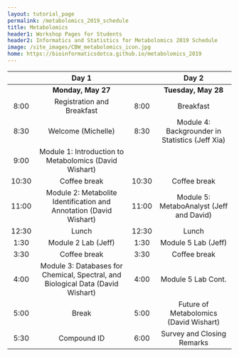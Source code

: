 ```yaml
---
layout: tutorial_page
permalink: /metabolomics_2019_schedule
title: Metabolomics
header1: Workshop Pages for Students
header2: Informatics and Statistics for Metabolomics 2019 Schedule
image: /site_images/CBW_metabolomics_icon.jpg
home: https://bioinformaticsdotca.github.io/metabolomics_2019
---
```


| | **Day 1** | | **Day 2** |  
| :---: | :---: | :---: | :---: |  
| | **Monday, May 27** | | **Tuesday, May 28** | 
| 8:00 | Registration and Breakfast | 8:00 | Breakfast |  
| 8:30 | Welcome (Michelle) | 8:30 | Module 4: Backgrounder in Statistics (Jeff Xia) |  
| 9:00 | Module 1: Introduction to Metabolomics (David Wishart) | | |  
| 10:30 | Coffee break | 10:30 | Coffee break |  
| 11:00 | Module 2: Metabolite Identification and Annotation (David Wishart)  | 11:00 | Module 5: MetaboAnalyst (Jeff and David) |  
| 12:30 | Lunch | 12:30 | Lunch |  
| 1:30 | Module 2 Lab (Jeff) | 1:30 | Module 5 Lab (Jeff) |  
| 3:30 | Coffee break | 3:30 | Coffee break |  
| 4:00 | Module 3: Databases for Chemical, Spectral, and Biological Data (David Wishart) | 4:00 | Module 5 Lab Cont. |  
| 5:00 | Break | 5:00 | Future of Metabolomics (David Wishart) |  
| 5:30 | Compound ID | 6:00 | Survey and Closing Remarks |       
